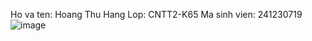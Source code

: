Ho va ten: Hoang Thu  Hang
Lop: CNTT2-K65
Ma sinh vien: 241230719
![image](https://github.com/user-attachments/assets/d1d21c16-a7eb-48c6-b241-0cb359083467)
